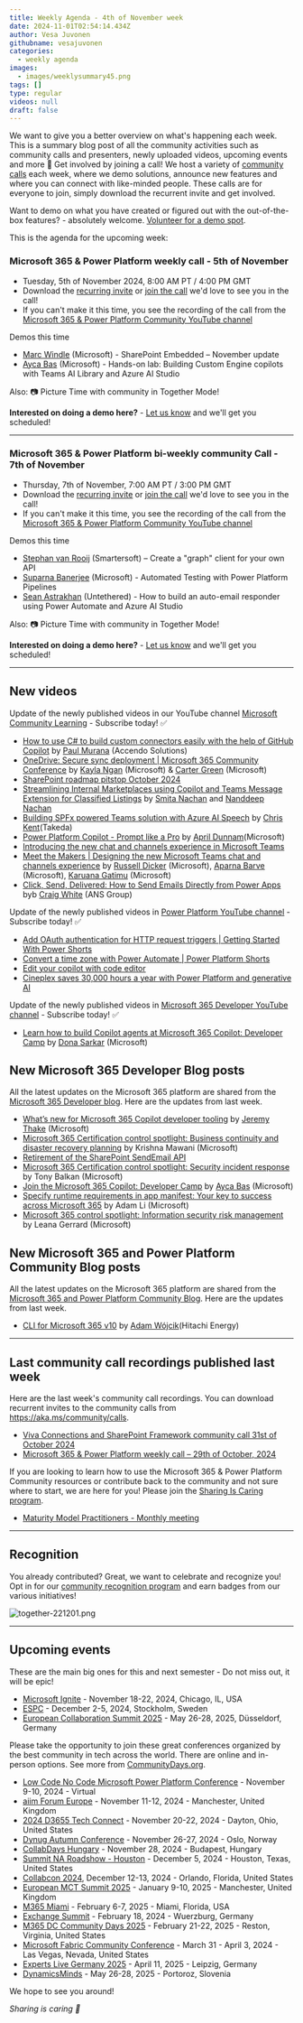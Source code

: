 ```yaml
---
title: Weekly Agenda - 4th of November week
date: 2024-11-01T02:54:14.434Z
author: Vesa Juvonen
githubname: vesajuvonen
categories:
  - weekly agenda
images:
  - images/weeklysummary45.png
tags: []
type: regular
videos: null
draft: false
---
```


We want to give you a better overview on what's happening each week. This is a summary blog post of all the community activities such as community calls and presenters, newly uploaded videos, upcoming events and more 🚀 
Get involved by joining a call! We host a variety of [community calls](https://aka.ms/community/calls) each week, where we demo solutions, announce new features and where you can connect with like-minded people. These calls are for everyone to join, simply download the recurrent invite and get involved. 

Want to demo on what you have created or figured out with the out-of-the-box features? - absolutely welcome. [Volunteer for a demo spot](https://aka.ms/community/request/demo).

This is the agenda for the upcoming week:

### Microsoft 365 & Power Platform weekly call - 5th of November

* Tuesday, 5th of November 2024, 8:00 AM PT / 4:00 PM GMT
* Download the [recurring invite](https://aka.ms/m365-dev-call) or [join the call](https://aka.ms/m365-dev-call-join) we'd love to see you in the call!
* If you can't make it this time, you see the recording of the call from the [Microsoft 365 & Power Platform Community YouTube channel](https://www.youtube.com/playlist?list=PLR9nK3mnD-OUQOW86tT5dkCRQAVGY7DlH)

Demos this time

* [Marc Windle](https://www.linkedin.com/in/marc-windle-908b3055/) (Microsoft) - SharePoint Embedded – November update
* [Ayca Bas](https://www.linkedin.com/in/aycabas/) (Microsoft) - Hands-on lab: Building Custom Engine copilots with Teams AI Library and Azure AI Studio


Also: 📷 Picture Time with community in Together Mode!

**Interested on doing a demo here?** - [Let us know](https://aka.ms/community/request/demo) and we'll get you scheduled!

---

### Microsoft 365 & Power Platform bi-weekly community Call - 7th of November

* Thursday, 7th of November, 7:00 AM PT / 3:00 PM GMT
* Download the [recurring invite](https://aka.ms/spdev-sig-call) or [join the call](https://aka.ms/spdev-sig-call-join) we'd love to see you in the call!
* If you can't make it this time, you see the recording of the call from the [Microsoft 365 & Power Platform Community YouTube channel](https://www.youtube.com/watch?v=gAqUr9wa2_0&list=PLR9nK3mnD-OURfm5Ypu-wK52cxBv_gXCA)

Demos this time

* [Stephan van Rooij](https://www.linkedin.com/in/stephanvanrooij/) (Smartersoft) – Create a "graph" client for your own API
* [Suparna Banerjee](https://www.linkedin.com/in/suparna-banerjee-68780623/) (Microsoft) - Automated Testing with Power Platform Pipelines
* [Sean Astrakhan](https://www.linkedin.com/in/sean-astrakhan/) (Untethered) -  How to build an auto-email responder using Power Automate and Azure AI Studio


Also: 📷 Picture Time with community in Together Mode!

**Interested on doing a demo here?** - [Let us know](https://aka.ms/community/request/demo) and we'll get you scheduled!

---

## New videos 

Update of the newly published videos in our YouTube channel [Microsoft Community Learning](https://www.youtube.com/@MicrosoftCommunityLearning) - Subscribe today! ✅

* [How to use C# to build custom connectors easily with the help of GitHub Copilot](https://www.youtube.com/watch?v=fmYh8j9A-fg) by [Paul Murana](https://www.linkedin.com/in/pmurana/) (Accendo Solutions)
* [OneDrive: Secure sync deployment | Microsoft 365 Community Conference](https://www.youtube.com/watch?v=Lg60ySmT6Uw) by [Kayla Ngan](https://www.linkedin.com/in/kaylangan/) (Microsoft) & [Carter Green](https://www.linkedin.com/in/cartergreen/) (Microsoft)
* [SharePoint roadmap pitstop October 2024](https://www.youtube.com/watch?v=wvGt23lnjgs)
* [Streamlining Internal Marketplaces using Copilot and Teams Message Extension for Classified Listings](https://www.youtube.com/watch?v=HnYvMU6P1vc) by [Smita Nachan](https://linkedin.com/in/smitanachan) and [Nanddeep Nachan](https://linkedin.com/in/nanddeepnachan) 
* [Building SPFx powered Teams solution with Azure AI Speech](https://www.youtube.com/watch?v=p03ss3nSmkM) by [Chris Kent](https://linkedin.com/in/thechriskent)(Takeda)
* [Power Platform Copilot - Prompt like a Pro](https://www.youtube.com/watch?v=O15OmKiDPY0) by [April Dunnam](https://linkedin.com/in/aprildunnam)(Microsoft)
* [Introducing the new chat and channels experience in Microsoft Teams](https://www.youtube.com/watch?v=xgJbO8HmYWo)
* [Meet the Makers | Designing the new Microsoft Teams chat and channels experience](https://www.youtube.com/watch?v=TiTZDjj_qzM) by [Russell Dicker](https://linkedin.com/in/rdicker)  (Microsoft), [Aparna Barve](https://linkedin.com/in/aparnabarve)  (Microsoft), [Karuana Gatimu](https://linkedin.com/in/karuanagatimu) (Microsoft)
* [Click, Send, Delivered: How to Send Emails Directly from Power Apps](https://www.youtube.com/watch?v=KBxkjK3u-mc) byb  [Craig White](https://linkedin.com/in/craig-white) (ANS Group)

Update of the newly published videos in [Power Platform YouTube channel](https://www.youtube.com/@mspowerplatform) - Subscribe today! ✅

* [Add OAuth authentication for HTTP request triggers | Getting Started With Power Shorts](https://www.youtube.com/watch?v=USzJtkkHSD0)
* [Convert a time zone with Power Automate | Power Platform Shorts](https://www.youtube.com/watch?v=ssq7h8kFhJs)
* [Edit your copilot with code editor](https://www.youtube.com/watch?v=y_2L884NuQc)
* [Cineplex saves 30,000 hours a year with Power Platform and generative AI](https://www.youtube.com/watch?v=aQJ-SwBeyL8)


Update of the newly published videos in [Microsoft 365 Developer YouTube channel](https://www.youtube.com/@Microsoft365Developer) - Subscribe today! ✅

* [Learn how to build Copilot agents at Microsoft 365 Copilot: Developer Camp](https://www.youtube.com/watch?v=jm6GAl3pYOs) by [Dona Sarkar](https://www.linkedin.com/in/donasarkar/) (Microsoft)


## New Microsoft 365 Developer Blog posts

All the latest updates on the Microsoft 365 platform are shared from the [Microsoft 365 Developer blog](https://devblogs.microsoft.com/microsoft365dev/). Here are the updates from last week.

* [What’s new for Microsoft 365 Copilot developer tooling](https://devblogs.microsoft.com/microsoft365dev/whats-new-for-microsoft-365-copilot-developer-tooling/) by [Jeremy Thake](https://www.linkedin.com/in/jeremythake/) (Microsoft)
* [Microsoft 365 Certification control spotlight: Business continuity and disaster recovery planning](https://devblogs.microsoft.com/microsoft365dev/microsoft-365-certification-control-spotlight-business-continuity-and-disaster-recovery-planning/) by Krishna Mawani (Microsoft)
* [Retirement of the SharePoint SendEmail API](https://devblogs.microsoft.com/microsoft365dev/retirement-of-the-sharepoint-sendemail-api/)
* [Microsoft 365 Certification control spotlight: Security incident response](https://devblogs.microsoft.com/microsoft365dev/microsoft-365-certification-control-spotlight-security-incident-response/) by Tony Balkan (Microsoft)
* [Join the Microsoft 365 Copilot: Developer Camp](https://devblogs.microsoft.com/microsoft365dev/join-the-microsoft-365-copilot-developer-camp/) by [Ayca Bas](https://www.linkedin.com/in/aycabas/) (Microsoft)
* [Specify runtime requirements in app manifest: Your key to success across Microsoft 365](https://devblogs.microsoft.com/microsoft365dev/specify-runtime-requirements-in-app-manifest-your-key-to-success-across-microsoft-365/) by Adam Li (Microsoft)
* [Microsoft 365 control spotlight: Information security risk management](https://devblogs.microsoft.com/microsoft365dev/microsoft-365-control-spotlight-information-security-risk-management/) by Leana Gerrard (Microsoft)


## New Microsoft 365 and Power Platform Community Blog posts

All the latest updates on the Microsoft 365 platform are shared from the [Microsoft 365 and Power Platform Community Blog](https://pnp.github.io/blog/). Here are the updates from last week.

* [CLI for Microsoft 365 v10](https://pnp.github.io/blog/cli-for-microsoft-365/cli-for-microsoft-365-v10-0/) by [Adam Wójcik](https://www.linkedin.com/in/adam-w%C3%B3jcik-9b7777a6/)(Hitachi Energy)


---

## Last community call recordings published last week

Here are the last week's community call recordings. You can download recurrent invites to the community calls from https://aka.ms/community/calls.

* [Viva Connections and SharePoint Framework community call 31st of October 2024](https://www.youtube.com/watch?v=QhYtd-AHI_U)
* [Microsoft 365 & Power Platform weekly call – 29th of October, 2024](https://www.youtube.com/watch?v=Hy6YbEFsUUc)


If you are looking to learn how to use the Microsoft 365 & Power Platform Community resources or contribute back to the community and not sure where to start, we are here for you! Please join the [Sharing Is Caring program](https://pnp.github.io/sharing-is-caring/).

* [Maturity Model Practitioners - Monthly meeting](https://aka.ms/mm4m365/invite)

---

## Recognition

You already contributed? Great, we want to celebrate and recognize you! Opt in for our [community recognition program](https://pnp.github.io/recognitionprogram/) and earn badges from our various initiatives! 

![together-221201.png](images/community-recognization-program.png)

---

## Upcoming events

These are the main big ones for this and next semester - Do not miss out, it will be epic!

* [Microsoft Ignite](https://ignite.microsoft.com/en-US/home) - November 18-22, 2024, Chicago, IL, USA
* [ESPC](https://www.sharepointeurope.com/) - December 2-5, 2024, Stockholm, Sweden
* [European Collaboration Summit 2025](https://collabsummit.eu/) - May 26-28, 2025, Düsseldorf, Germany

Please take the opportunity to join these great conferences organized by the best community in tech across the world. There are online and in-person options. See more from [CommunityDays.org](https://www.communitydays.org/).

* [Low Code No Code Microsoft Power Platform Conference](https://www.communitydays.org/event/2024-11-09/low-code-no-code-microsoft-power-platform-conference-2024) - November 9-10, 2024 - Virtual
* [aiim Forum Europe](https://www.communitydays.org/event/2024-11-11/aiim-forum-europe) - November 11-12, 2024 - Manchester, United Kingdom
* [2024 D3655 Tech Connect](https://www.communitydays.org/event/2024-11-20/2024-d365-tech-connect) - November 20-22, 2024 - Dayton, Ohio, United States
* [Dynug Autumn Conference](https://www.communitydays.org/event/2024-11-26/dynug-autumn-conference) - November 26-27, 2024 - Oslo, Norway
* [CollabDays Hungary](https://www.communitydays.org/event/2024-11-28/collabdays-hungary-2024) - November 28, 2024 - Budapest, Hungary
* [Summit NA Roadshow - Houston](https://www.communitydays.org/event/2024-12-05/summit-na-roadshow-houston) - December 5, 2024 - Houston, Texas, United States
* [Collabcon 2024](https://www.communitydays.org/event/2024-12-12/collabcon-2024), December 12-13, 2024 - Orlando, Florida, United States
* [European MCT Summit 2025](https://www.communitydays.org/event/2025-01-09/european-mct-summit-2025) - January 9-10, 2025 - Manchester, United Kingdom
* [M365 Miami](https://www.communitydays.org/event/2025-02-06/m365-miami) - February 6-7, 2025 - Miami, Florida, USA
* [Exchange Summit](https://www.communitydays.org/event/2025-02-18/exchange-summit-2025) - February 18, 2024 - Wuerzburg, Germany
* [M365 DC Community Days 2025](https://www.communitydays.org/event/2025-02-21/m365-dc-community-days-2025) - February 21-22, 2025 - Reston, Virginia, United States
* [Microsoft Fabric Community Conference](https://www.communitydays.org/event/2025-03-31/microsoft-fabric-community-conference) - March 31 - April 3, 2024 - Las Vegas, Nevada, United States
* [Experts Live Germany 2025](https://www.communitydays.org/event/2025-04-11/experts-live-germany-2025) - April 11, 2025 - Leipzig, Germany
* [DynamicsMinds](https://www.communitydays.org/event/2025-05-26/dynamicsminds-2025) - May 26-28, 2025 - Portoroz, Slovenia

We hope to see you around!

_Sharing is caring 🧡_

